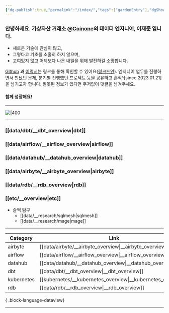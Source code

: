 ```yaml
---
{"dg-publish":true,"permalink":"/index/","tags":["gardenEntry"],"dgShowBacklinks":false,"dgShowLocalGraph":false,"dgShowFileTree":false,"dgShowToc":false,"dgLinkPreview":false,"dgShowTags":false,"created":"","updated":""}
---
```



### 안녕하세요. 가상자산 거래소 [@Coinone](https://coinone.co.kr/)의 데이터 엔지니어, 이재준 입니다.

- 새로운 기술에 관심이 많고,
- 그렇다고 기초를 소홀히 하지 않으며,
- 고여있지 않고 어제보다 나은 내일을 위해 발전하길 소망합니다.

[Github](https://github.com/jx2lee) 과 [이력서](https://jx2lee.github.io/resume/)는 링크를 통해 확인할 수 있어요([링크드인](https://www.linkedin.com/in/jx2lee/)). 엔지니어 업무를 진행하면서 만났던 문제, 분기별 진행했던 프로젝트 등을 공유하고 흔적^[since 2023.01.21]을 남기고자 합니다. 잘못된 정보가 있다면 주저없이 댓글을 남겨주세요. 

#### 함께 성장해요!

---

![|400](https://i.imgur.com/7dlsgVl.jpg|100)

---

### [[data/dbt/__dbt_overview\|dbt]]


### [[data/airflow/__airflow_overview\|airflow]]


### [[data/datahub/__datahub_overview\|datahub]]


### [[data/airbyte/__airbyte_overview\|airbyte]]


### [[data/rdb/__rdb_overview\|rdb]]


### [[etc/__overview\|etc]]
- 슬쩍 탐구
    - [[data/__research/sqlmesh\|sqlmesh]]
    - [[data/__research/mage\|mage]]

---

| Category   | Link                                                           |
| ---------- | -------------------------------------------------------------- |
| airbyte    | [[data/airbyte/__airbyte_overview\|__airbyte_overview]]     |
| airflow    | [[data/airflow/__airflow_overview\|__airflow_overview]]     |
| datahub    | [[data/datahub/__datahub_overview\|__datahub_overview]]     |
| dbt        | [[data/dbt/__dbt_overview\|__dbt_overview]]                 |
| kubernetes | [[kubernetes/__kubernetes_overview\|__kubernetes_overview]] |
| rdb        | [[data/rdb/__rdb_overview\|__rdb_overview]]                 |

{ .block-language-dataview}

---

